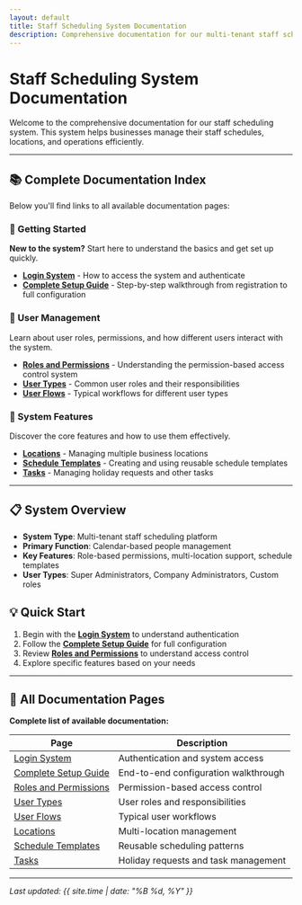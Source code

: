 ```yaml
---
layout: default
title: Staff Scheduling System Documentation
description: Comprehensive documentation for our multi-tenant staff scheduling platform
---
```


# Staff Scheduling System Documentation

Welcome to the comprehensive documentation for our staff scheduling system. This system helps businesses manage their staff schedules, locations, and operations efficiently.

---

## 📚 Complete Documentation Index

Below you'll find links to all available documentation pages:

### 🚀 Getting Started

**New to the system?** Start here to understand the basics and get set up quickly.

- **[Login System](docs/login.html)** - How to access the system and authenticate
- **[Complete Setup Guide](docs/full-setup-example.html)** - Step-by-step walkthrough from registration to full configuration

### 👥 User Management

Learn about user roles, permissions, and how different users interact with the system.

- **[Roles and Permissions](docs/roles-and-permissions.html)** - Understanding the permission-based access control system
- **[User Types](docs/users.html)** - Common user roles and their responsibilities
- **[User Flows](docs/user-flows.html)** - Typical workflows for different user types

### 🏢 System Features

Discover the core features and how to use them effectively.

- **[Locations](docs/locations.html)** - Managing multiple business locations
- **[Schedule Templates](docs/schedule-templates.html)** - Creating and using reusable schedule templates
- **[Tasks](docs/tasks.html)** - Managing holiday requests and other tasks

---

## 📋 System Overview

- **System Type**: Multi-tenant staff scheduling platform
- **Primary Function**: Calendar-based people management
- **Key Features**: Role-based permissions, multi-location support, schedule templates
- **User Types**: Super Administrators, Company Administrators, Custom roles

## 💡 Quick Start

1. Begin with the **[Login System](docs/login.html)** to understand authentication
2. Follow the **[Complete Setup Guide](docs/full-setup-example.html)** for full configuration
3. Review **[Roles and Permissions](docs/roles-and-permissions.html)** to understand access control
4. Explore specific features based on your needs

---

## 📖 All Documentation Pages

**Complete list of available documentation:**

| Page                                                     | Description                          |
| -------------------------------------------------------- | ------------------------------------ |
| [Login System](docs/login.html)                          | Authentication and system access     |
| [Complete Setup Guide](docs/full-setup-example.html)     | End-to-end configuration walkthrough |
| [Roles and Permissions](docs/roles-and-permissions.html) | Permission-based access control      |
| [User Types](docs/users.html)                            | User roles and responsibilities      |
| [User Flows](docs/user-flows.html)                       | Typical user workflows               |
| [Locations](docs/locations.html)                         | Multi-location management            |
| [Schedule Templates](docs/schedule-templates.html)       | Reusable scheduling patterns         |
| [Tasks](docs/tasks.html)                                 | Holiday requests and task management |

---

_Last updated: {{ site.time | date: "%B %d, %Y" }}_
